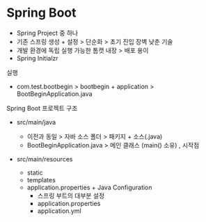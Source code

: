 # Spring Boot
- Spring Project 중 하나 
- 기존 스프링 생성 + 설정 > 단순화 > 초기 진입 장벽 낮춘 기술 
- 개발 환경에 독립 실행 가능한 톰캣 내장 > 배포 용이
- Spring Initialzr


실행
- com.test.bootbegin > bootbegin + application > BootBeginApplication.java

Spring Boot 프로젝트 구조 
- src/main/java 
	- 이전과 동일 > 자바 소스 폴더 > 패키지 + 소스(.java)
	- BootBeginApplication.java > 메인 클래스 (main() 소유) , 시작점

- src/main/resources 
	- static
	- templates
	- application.properties + Java Configuration
		- 스프링 부트의 대부분 설정
		- application.properties
		- application.yml